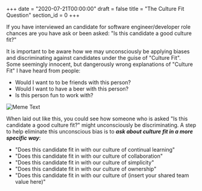 +++
date = "2020-07-21T00:00:00"
draft = false
title = "The Culture Fit Question"
section_id = 0
+++


If you have interviewed an candidate for software engineer/developer role chances are you have ask or been asked: "Is this candidate a good culture fit?"


It is important to be aware how we may unconsciously be applying biases and discriminating against candidates under the guise of "Culture Fit". Some seemingly innocent, but dangerously wrong explanations of "Culture Fit" I have heard from people:
- Would I want to to be friends with this person?
- Would I want to have a beer with this person?
- Is this person fun to work with?

![Meme Text](https://i.kym-cdn.com/entries/icons/original/000/010/692/19789999.jpg "The Princess Bride Meme")


When laid out like this, you could see how someone who is asked "Is this candidate a good culture fit?" might unconsciously be discriminating. A step to help eliminate this unconscious bias is to ***ask about culture fit in a more specific way***:
 - "Does this candidate fit in with our culture of continual learning"
 - "Does this candidate fit in with our culture of collaboration"
 - "Does this candidate fit in with our culture of simplicity"
 - "Does this candidate fit in with our culture of ownership" 
 - "Does this candidate fit in with our culture of (insert your shared team value here)" 




 
